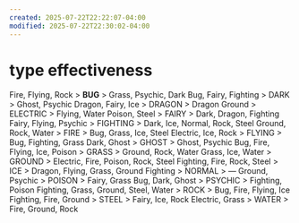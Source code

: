 ```yaml
---
created: 2025-07-22T22:22:07-04:00
modified: 2025-07-22T22:30:02-04:00
---
```


# type effectiveness

Fire, Flying, Rock > **BUG** > Grass, Psychic, Dark
Bug, Fairy, Fighting > DARK > Ghost, Psychic
Dragon, Fairy, Ice > DRAGON > Dragon
Ground > ELECTRIC > Flying, Water
Poison, Steel > FAIRY > Dark, Dragon, Fighting
Fairy, Flying, Psychic > FIGHTING > Dark, Ice, Normal, Rock, Steel
Ground, Rock, Water > FIRE > Bug, Grass, Ice, Steel
Electric, Ice, Rock > FLYING > Bug, Fighting, Grass
Dark, Ghost > GHOST > Ghost, Psychic
Bug, Fire, Flying, Ice, Poison > GRASS > Ground, Rock, Water
Grass, Ice, Water > GROUND > Electric, Fire, Poison, Rock, Steel
Fighting, Fire, Rock, Steel > ICE > Dragon, Flying, Grass, Ground
Fighting > NORMAL > —
Ground, Psychic > POISON > Fairy, Grass
Bug, Dark, Ghost > PSYCHIC > Fighting, Poison
Fighting, Grass, Ground, Steel, Water > ROCK > Bug, Fire, Flying, Ice
Fighting, Fire, Ground > STEEL > Fairy, Ice, Rock
Electric, Grass > WATER > Fire, Ground, Rock
